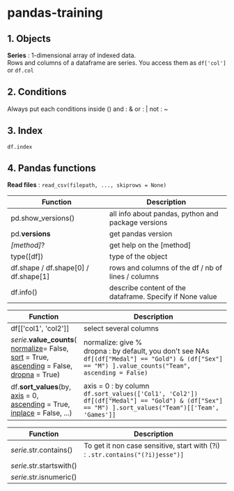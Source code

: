 # pandas-training
## 1. Objects

**Series** : 1-dimensional array of indexed data.  
Rows and columns of a dataframe are series. You access them as  `df['col']` or `df.col`

## 2. Conditions

Always put each conditions inside () 
and : &
or : | 
not : ~


## 3. Index

`df.index` 

## 4. Pandas functions

**Read files** :  `read_csv(filepath, ..., skiprows = None)`

| Function |  Description | 
|----------------------|-----------|
| pd.show_versions()  | all info about pandas, python and package versions | 
| pd.__versions__ | get pandas version
| *[method]*? | get help on the [method] |
| type([df]) | type of the object |
| df.shape / df.shape[0] / df.shape[1]| rows and columns of the df  / nb of lines / columns|
| df.info() | describe content of the dataframe. Specify if None value |



| Function |  Description | 
|----------------------|-----------|
| df[['col1', 'col2']] | select several columns |
| *serie*.**value_counts**(<br> <u>normalize</u>= False, <br>  <u>sort</u> = True, <br> <u>ascending</u> = False, <br> <u>dropna</u> = True) | normalize: give % <br> dropna : by default, you don't see NAs <br> `df[(df["Medal"] == "Gold") & (df["Sex"] == "M") ].value_counts("Team", ascending = False)`|
| df.**sort_values**(by, <br> <u>axis</u> = 0, <br> <u>ascending</u> = True, <br> <u>inplace</u> = False, ...) | axis = 0 : by column <br> `df.sort_values(['Col1', 'Col2'])` <br> `df[(df["Medal"] == "Gold") & (df["Sex"] == "M") ].sort_values("Team")[['Team', 'Games']]`|


| Function |  Description | 
|----------------------|-----------|
| *serie*.str.contains() | To get it non case sensitive, start with (?i) : `.str.contains("(?i)jesse")]` |
| *serie*.str.startswith() | |
| *serie*.str.isnumeric() | |
